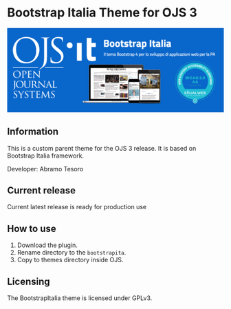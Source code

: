 # Bootstrap Italia Theme for OJS 3

![Screenshot](images/banner-bootstrap-italia.png)

## Information
This is a custom parent theme for the OJS 3 release. It is based on Bootstrap Italia framework.

Developer: Abramo Tesoro

## Current release
Current latest release is ready for production use

## How to use
1. Download the plugin.
2. Rename directory to the `bootstrapita`.
3. Copy to themes directory inside OJS.

## Licensing
The BootstrapItalia theme is licensed under GPLv3. 
